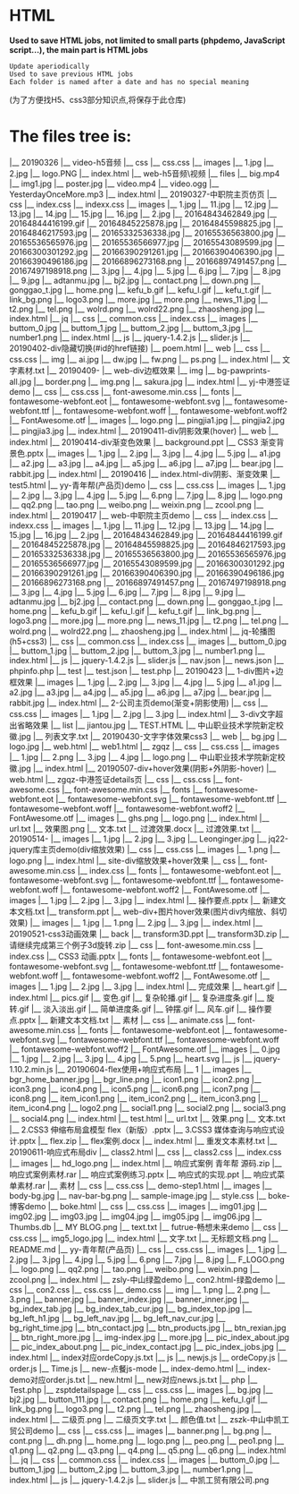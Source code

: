 # HTML

**Used to save HTML jobs, not limited to small parts (phpdemo, JavaScript script...), the main part is HTML jobs**



    Update aperiodically
    Used to save previous HTML jobs
    Each folder is named after a date and has no special meaning
(为了方便找H5、css3部分知识点,将保存于此仓库)

The files tree is:
=================
  |__ 20190326
    |__ video-h5音频
      |__ css
        |__ css.css
      |__ images
        |__ 1.jpg
        |__ 2.jpg
        |__ logo.PNG
      |__ index.html
    |__ web-h5音频\视频
      |__ files
        |__ big.mp4
        |__ img1.jpg
        |__ poster.jpg
        |__ video.mp4
        |__ video.ogg
        |__ YesterdayOnceMore.mp3
      |__ index.html
  |__ 20190327-中职院主页仿页
    |__ css
      |__ index.css
      |__ indexx.css
    |__ images
      |__ 1.jpg
      |__ 11.jpg
      |__ 12.jpg
      |__ 13.jpg
      |__ 14.jpg
      |__ 15.jpg
      |__ 16.jpg
      |__ 2.jpg
      |__ 20164843462849.jpg
      |__ 20164844416199.gif
      |__ 20164845225878.jpg
      |__ 20164845598825.jpg
      |__ 20164846217593.jpg
      |__ 20165332536338.jpg
      |__ 20165536563800.jpg
      |__ 20165536565976.jpg
      |__ 20165536566977.jpg
      |__ 20165543089599.jpg
      |__ 20166300301292.jpg
      |__ 20166390291261.jpg
      |__ 20166390406390.jpg
      |__ 20166390496186.jpg
      |__ 20166896273168.png
      |__ 20166897491457.png
      |__ 20167497198918.png
      |__ 3.jpg
      |__ 4.jpg
      |__ 5.jpg
      |__ 6.jpg
      |__ 7.jpg
      |__ 8.jpg
      |__ 9.jpg
      |__ adtanmu.jpg
      |__ bj2.jpg
      |__ contact.png
      |__ down.png
      |__ gonggao_t.jpg
      |__ home.png
      |__ kefu_b.gif
      |__ kefu_l.gif
      |__ kefu_t.gif
      |__ link_bg.png
      |__ logo3.png
      |__ more.jpg
      |__ more.png
      |__ news_11.jpg
      |__ t2.png
      |__ tel.png
      |__ wolrd.png
      |__ wolrd22.png
      |__ zhaosheng.jpg
    |__ index.html
    |__ jq
      |__ css
        |__ common.css
        |__ index.css
      |__ images
        |__ buttom_0.jpg
        |__ buttom_1.jpg
        |__ buttom_2.jpg
        |__ buttom_3.jpg
        |__ number1.png
      |__ index.html
      |__ js
        |__ jquery-1.4.2.js
        |__ slider.js
  |__ 20190402-div隐藏切换(#id的href链接)
    |__ poem.html
    |__ web
      |__ css
        |__ css.css
      |__ img
        |__ ai.jpg
        |__ dw.jpg
        |__ fw.png
        |__ ps.png
      |__ index.html
      |__ 文字素材.txt
  |__ 20190409-
    |__ web-div边框效果
      |__ img
        |__ bg-pawprints-all.jpg
        |__ border.png
        |__ img.png
        |__ sakura.jpg
      |__ index.html
    |__ yj-中港签证demo
      |__ css
        |__ css.css
        |__ font-awesome.min.css
      |__ fonts
        |__ fontawesome-webfont.eot
        |__ fontawesome-webfont.svg
        |__ fontawesome-webfont.ttf
        |__ fontawesome-webfont.woff
        |__ fontawesome-webfont.woff2
        |__ FontAwesome.otf
      |__ images
        |__ logo.png
        |__ pingjia1.jpg
        |__ pingjia2.jpg
        |__ pingjia3.jpg
      |__ index.html
  |__ 20190411-div阴影效果(hover)
    |__ web
      |__ index.html
  |__ 20190414-div渐变色效果
    |__ background.ppt
    |__ CSS3 渐变背景色.pptx
    |__ images
      |__ 1.jpg
      |__ 2.jpg
      |__ 3.jpg
      |__ 4.jpg
      |__ 5.jpg
      |__ a1.jpg
      |__ a2.jpg
      |__ a3.jpg
      |__ a4.jpg
      |__ a5.jpg
      |__ a6.jpg
      |__ a7.jpg
      |__ bear.jpg
      |__ rabbit.jpg
    |__ index.html
  |__ 20190416
    |__ index.html-div阴影、渐变效果
    |__ test5.html
    |__ yy-青年帮(产品页)demo
      |__ css
        |__ css.css
      |__ images
        |__ 1.jpg
        |__ 2.jpg
        |__ 3.jpg
        |__ 4.jpg
        |__ 5.jpg
        |__ 6.png
        |__ 7.jpg
        |__ 8.jpg
        |__ logo.png
        |__ qq2.png
        |__ tao.png
        |__ weibo.png
        |__ weixin.png
        |__ zcool.png
      |__ index.html
  |__ 20190417
    |__ web-中职院主页demo
      |__ css
        |__ index.css
        |__ indexx.css
      |__ images
        |__ 1.jpg
        |__ 11.jpg
        |__ 12.jpg
        |__ 13.jpg
        |__ 14.jpg
        |__ 15.jpg
        |__ 16.jpg
        |__ 2.jpg
        |__ 20164843462849.jpg
        |__ 20164844416199.gif
        |__ 20164845225878.jpg
        |__ 20164845598825.jpg
        |__ 20164846217593.jpg
        |__ 20165332536338.jpg
        |__ 20165536563800.jpg
        |__ 20165536565976.jpg
        |__ 20165536566977.jpg
        |__ 20165543089599.jpg
        |__ 20166300301292.jpg
        |__ 20166390291261.jpg
        |__ 20166390406390.jpg
        |__ 20166390496186.jpg
        |__ 20166896273168.png
        |__ 20166897491457.png
        |__ 20167497198918.png
        |__ 3.jpg
        |__ 4.jpg
        |__ 5.jpg
        |__ 6.jpg
        |__ 7.jpg
        |__ 8.jpg
        |__ 9.jpg
        |__ adtanmu.jpg
        |__ bj2.jpg
        |__ contact.png
        |__ down.png
        |__ gonggao_t.jpg
        |__ home.png
        |__ kefu_b.gif
        |__ kefu_l.gif
        |__ kefu_t.gif
        |__ link_bg.png
        |__ logo3.png
        |__ more.jpg
        |__ more.png
        |__ news_11.jpg
        |__ t2.png
        |__ tel.png
        |__ wolrd.png
        |__ wolrd22.png
        |__ zhaosheng.jpg
      |__ index.html
      |__ jq-轮播图(h5+css3)
        |__ css
          |__ common.css
          |__ index.css
        |__ images
          |__ buttom_0.jpg
          |__ buttom_1.jpg
          |__ buttom_2.jpg
          |__ buttom_3.jpg
          |__ number1.png
        |__ index.html
        |__ js
          |__ jquery-1.4.2.js
          |__ slider.js
      |__ nav.json
      |__ news.json
      |__ phpinfo.php
      |__ test
        |__ test.json
        |__ test.php
  |__ 20190423
    |__ 1-div图片+边框效果
      |__ images
        |__ 1.jpg
        |__ 2.jpg
        |__ 3.jpg
        |__ 4.jpg
        |__ 5.jpg
        |__ a1.jpg
        |__ a2.jpg
        |__ a3.jpg
        |__ a4.jpg
        |__ a5.jpg
        |__ a6.jpg
        |__ a7.jpg
        |__ bear.jpg
        |__ rabbit.jpg
      |__ index.html
    |__ 2-公司主页demo(渐变+阴影使用)
      |__ css
        |__ css.css
      |__ images
        |__ 1.jpg
        |__ 2.jpg
        |__ 3.jpg
      |__ index.html
    |__ 3-div文字超出省略效果
      |__ list
        |__ jiantou.jpg
        |__ TEST.HTML
        |__ 中山职业技术学院新定校徽.jpg
        |__ 列表文字.txt
  |__ 20190430-文字字体效果css3
    |__ web
      |__ bg.jpg
      |__ logo.jpg
      |__ web.html
      |__ web1.html
      |__ zgqz
        |__ css
          |__ css.css
        |__ images
          |__ 1.jpg
          |__ 2.png
          |__ 3.jpg
          |__ 4.jpg
          |__ logo.png
          |__ 中山职业技术学院新定校徽.jpg
        |__ index.html
  |__ 20190507-div+hover效果(阴影+外阴影-hover)
    |__ web.html
    |__ zgqz-中港签证details页
      |__ css
        |__ css.css
        |__ font-awesome.css
        |__ font-awesome.min.css
      |__ fonts
        |__ fontawesome-webfont.eot
        |__ fontawesome-webfont.svg
        |__ fontawesome-webfont.ttf
        |__ fontawesome-webfont.woff
        |__ fontawesome-webfont.woff2
        |__ FontAwesome.otf
      |__ images
        |__ ghs.png
        |__ logo.png
      |__ index.html
      |__ url.txt
      |__ 效果图.png
      |__ 文本.txt
      |__ 过渡效果.docx
      |__ 过渡效果.txt
  |__ 20190514-
    |__ images
      |__ 1.jpg
      |__ 2.jpg
      |__ 3.jpg
      |__ Leonginger.jpg
    |__ jq22-jquery库主页demo(div缩放效果)
      |__ css
        |__ css.css
      |__ images
        |__ 1.png
        |__ logo.png
      |__ index.html
    |__ site-div缩放效果+hover效果
      |__ css
        |__ font-awesome.min.css
        |__ index.css
      |__ fonts
        |__ fontawesome-webfont.eot
        |__ fontawesome-webfont.svg
        |__ fontawesome-webfont.ttf
        |__ fontawesome-webfont.woff
        |__ fontawesome-webfont.woff2
        |__ FontAwesome.otf
      |__ images
        |__ 1.jpg
        |__ 2.jpg
        |__ 3.jpg
      |__ index.html
      |__ 操作要点.pptx
      |__ 新建文本文档.txt
    |__ transform.ppt
    |__ web-div+图片hover效果(图片div内缩放、斜切效果)
      |__ images
        |__ 1.jpg
        |__ 1.png
        |__ 2.jpg
        |__ 3.jpg
      |__ index.html
  |__ 20190521-css3动画效果
    |__ back
      |__ transform3D.ppt
      |__ transform3D.zip
      |__ 请继续完成第三个例子3d旋转.zip
    |__ css
      |__ font-awesome.min.css
      |__ index.css
    |__ CSS3 动画.pptx
    |__ fonts
      |__ fontawesome-webfont.eot
      |__ fontawesome-webfont.svg
      |__ fontawesome-webfont.ttf
      |__ fontawesome-webfont.woff
      |__ fontawesome-webfont.woff2
      |__ FontAwesome.otf
    |__ images
      |__ 1.jpg
      |__ 2.jpg
      |__ 3.jpg
    |__ index.html
    |__ 完成效果
      |__ heart.gif
      |__ index.html
      |__ pics.gif
      |__ 变色.gif
      |__ 复杂轮播.gif
      |__ 复杂进度条.gif
      |__ 旋转.gif
      |__ 淡入淡出.gif
      |__ 简单进度条.gif
      |__ 钟摆.gif
      |__ 风车.gif
    |__ 操作要点.pptx
    |__ 新建文本文档.txt
    |__ 素材
      |__ css
        |__ animate.css
        |__ font-awesome.min.css
      |__ fonts
        |__ fontawesome-webfont.eot
        |__ fontawesome-webfont.svg
        |__ fontawesome-webfont.ttf
        |__ fontawesome-webfont.woff
        |__ fontawesome-webfont.woff2
        |__ FontAwesome.otf
      |__ images
        |__ 0.jpg
        |__ 1.jpg
        |__ 2.jpg
        |__ 3.jpg
        |__ 4.jpg
        |__ 5.png
        |__ heart.svg
      |__ js
        |__ jquery-1.10.2.min.js
  |__ 20190604-flex使用+响应式布局
    |__ 1
      |__ images
        |__ bgr_home_banner.jpg
        |__ bgr_line.png
        |__ icon1.png
        |__ icon2.png
        |__ icon3.png
        |__ icon4.png
        |__ icon5.png
        |__ icon6.png
        |__ icon7.png
        |__ icon8.png
        |__ item_icon1.png
        |__ item_icon2.png
        |__ item_icon3.png
        |__ item_icon4.png
        |__ logo2.png
        |__ social1.png
        |__ social2.png
        |__ social3.png
        |__ social4.png
      |__ index.html
      |__ test.html
      |__ url.txt
      |__ 效果.png
      |__ 文本.txt
    |__ 2.CSS3 伸缩布局盒模型 flex（新版）.pptx
    |__ 3.CSS3 媒体查询与响应式设计.pptx
    |__ flex.zip
    |__ flex案例.docx
    |__ index.html
    |__ 重发文本素材.txt
  |__ 20190611-响应式布局div
    |__ class2.html
    |__ css
      |__ class2.css
      |__ index.css
    |__ images
      |__ hd_logo.png
    |__ index.html
    |__ 响应式案例  青年帮 源码.zip
    |__ 响应式案例素材.rar
    |__ 响应式案例练习.pptx
    |__ 响应式的实现.ppt
    |__ 响应式菜单素材.rar
    |__ 素材
      |__ css
        |__ css.css
      |__ demo-step1.html
      |__ images
        |__ body-bg.jpg
        |__ nav-bar-bg.png
        |__ sample-image.jpg
      |__ style.css
  |__ boke-博客demo
    |__ boke.html
    |__ css
      |__ css.css
    |__ images
      |__ img01.jpg
      |__ img02.jpg
      |__ img03.jpg
      |__ img04.jpg
      |__ img05.jpg
      |__ img06.jpg
      |__ Thumbs.db
    |__ MY BLOG.png
    |__ text.txt
  |__ futrue-畅想未来demo
    |__ css
      |__ css.css
    |__ img5_logo.jpg
    |__ index.html
    |__ 文字.txt
    |__ 无标题文档.png
  |__ README.md
  |__ yy-青年帮(产品页)
    |__ css
      |__ css.css
    |__ images
      |__ 1.jpg
      |__ 2.jpg
      |__ 3.jpg
      |__ 4.jpg
      |__ 5.jpg
      |__ 6.png
      |__ 7.jpg
      |__ 8.jpg
      |__ F_LOGO.png
      |__ logo.png
      |__ qq2.png
      |__ tao.png
      |__ weibo.png
      |__ weixin.png
      |__ zcool.png
    |__ index.html
  |__ zsly-中山绿盈demo
    |__ con2.html-绿盈demo
    |__ css
      |__ con2.css
      |__ css.css
      |__ demo.css
    |__ img
      |__ 1.png
      |__ 2.png
      |__ 3.png
      |__ banner.jpg
      |__ banner_index.jpg
      |__ banner_inner.jpg
      |__ bg_index_tab.jpg
      |__ bg_index_tab_cur.jpg
      |__ bg_index_top.jpg
      |__ bg_left_h1.jpg
      |__ bg_left_nav.jpg
      |__ bg_left_nav_cur.jpg
      |__ bg_right_time.jpg
      |__ btn_contact.jpg
      |__ btn_products.jpg
      |__ btn_rexian.jpg
      |__ btn_right_more.jpg
      |__ img-index.jpg
      |__ more.jpg
      |__ pic_index_about.jpg
      |__ pic_index_about.png
      |__ pic_index_contact.jpg
      |__ pic_index_jobs.jpg
    |__ index.html
    |__ index对应ordeCopy.js.txt
    |__ js
      |__ newjs.js
      |__ ordeCopy.js
      |__ order.js
      |__ Time.js
    |__ new-点餐js-mode
      |__ index-demo.html
      |__ index-demo对应order.js.txt
      |__ new.html
      |__ new对应news.js.txt
    |__ php
      |__ Test.php
  |__ zsptdetailspage
    |__ css
      |__ css.css
    |__ images
      |__ bg.jpg
      |__ bj2.jpg
      |__ button_111.jpg
      |__ contact.png
      |__ home.png
      |__ kefu_l.gif
      |__ link_bg.png
      |__ logo3.png
      |__ t2.png
      |__ tel.png
      |__ zhaosheng.jpg
    |__ index.html
    |__ 二级页.png
    |__ 二级页文字.txt
    |__ 颜色值.txt
  |__ zszk-中山中凯工贸公司demo
    |__ css
      |__ css.css
    |__ images
      |__ banner.png
      |__ bg.png
      |__ cont.png
      |__ dh.png
      |__ home.png
      |__ logo.png
      |__ peo.png
      |__ peo1.png
      |__ q1.png
      |__ q2.png
      |__ q3.png
      |__ q4.png
      |__ q5.png
      |__ q6.png
    |__ index.html
    |__ jq
      |__ css
        |__ common.css
        |__ index.css
      |__ images
        |__ buttom_0.jpg
        |__ buttom_1.jpg
        |__ buttom_2.jpg
        |__ buttom_3.jpg
        |__ number1.png
      |__ index.html
      |__ js
        |__ jquery-1.4.2.js
        |__ slider.js
    |__ 中凯工贸有限公司.png




